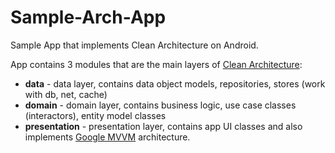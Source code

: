 # Sample-Arch-App

Sample App that implements Clean Architecture on Android.

App contains 3 modules that are the main layers of [Clean Architecture](https://blog.cleancoder.com/uncle-bob/2012/08/13/the-clean-architecture.html): 
* **data** - data layer, contains data object models, repositories, stores (work with db, net, cache)
* **domain** - domain layer, contains business logic, use case classes (interactors), entity model classes
* **presentation** - presentation layer, contains app UI classes and also implements [Google MVVM](https://developer.android.com/jetpack/docs/guide) architecture.
